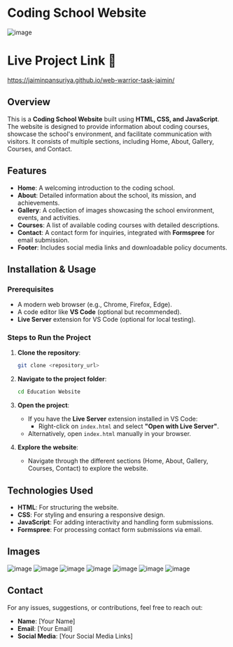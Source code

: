 
# Coding School Website

![image](https://github.com/user-attachments/assets/e2bdedb5-903c-4ac2-b8cb-3933834450f6)

# Live Project Link 🚀
https://jaiminpansuriya.github.io/web-warrior-task-jaimin/


## Overview

This is a **Coding School Website** built using **HTML, CSS, and JavaScript**. The website is designed to provide information about coding courses, showcase the school's environment, and facilitate communication with visitors. It consists of multiple sections, including Home, About, Gallery, Courses, and Contact.

## Features

- **Home**: A welcoming introduction to the coding school.
- **About**: Detailed information about the school, its mission, and achievements.
- **Gallery**: A collection of images showcasing the school environment, events, and activities.
- **Courses**: A list of available coding courses with detailed descriptions.
- **Contact**: A contact form for inquiries, integrated with **Formspree** for email submission.
- **Footer**: Includes social media links and downloadable policy documents.

## Installation & Usage

### Prerequisites
- A modern web browser (e.g., Chrome, Firefox, Edge).
- A code editor like **VS Code** (optional but recommended).
- **Live Server** extension for VS Code (optional for local testing).

### Steps to Run the Project

1. **Clone the repository**:
   ```bash
   git clone <repository_url>
   ```

2. **Navigate to the project folder**:
   ```bash
   cd Education Website
   ```

3. **Open the project**:
   - If you have the **Live Server** extension installed in VS Code:
     - Right-click on `index.html` and select **"Open with Live Server"**.
   - Alternatively, open `index.html` manually in your browser.

4. **Explore the website**:
   - Navigate through the different sections (Home, About, Gallery, Courses, Contact) to explore the website.

## Technologies Used

- **HTML**: For structuring the website.
- **CSS**: For styling and ensuring a responsive design.
- **JavaScript**: For adding interactivity and handling form submissions.
- **Formspree**: For processing contact form submissions via email.


## Images


![image](https://github.com/user-attachments/assets/e2bdedb5-903c-4ac2-b8cb-3933834450f6)
![image](https://github.com/user-attachments/assets/3b45f2d0-2c6a-473a-8514-5ef667a1b1f9)
![image](https://github.com/user-attachments/assets/77af66dd-cfee-4ea5-9db0-44c0e171ae5b)
![image](https://github.com/user-attachments/assets/b9eec6c7-184d-422f-b751-33d7016696a9)
![image](https://github.com/user-attachments/assets/d89ae828-bac6-4b76-a663-61b3226b1254)
![image](https://github.com/user-attachments/assets/5b63f529-dcc2-4b37-a146-59a3a7dda03f)
![image](https://github.com/user-attachments/assets/42659823-6901-4c94-ad12-1626b6ddc1d2)



## Contact

For any issues, suggestions, or contributions, feel free to reach out:

- **Name**: [Your Name]
- **Email**: [Your Email]
- **Social Media**: [Your Social Media Links]


